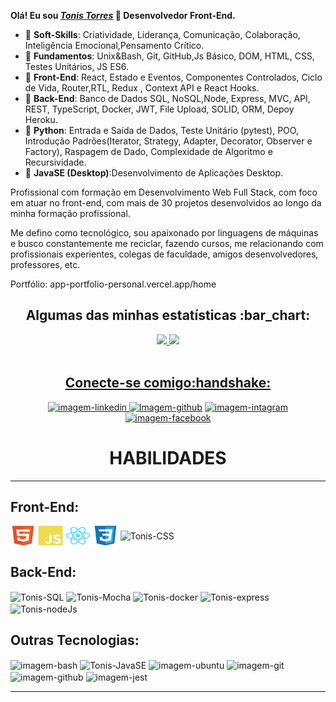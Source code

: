 
**Olá! Eu sou <a href="https://www.linkedin.com/in/tonistorres/"><i>Tonis Torres</i></a> 🔭 Desenvolvedor Front-End.**
- 🌱 **Soft-Skills**: Criatividade, Liderança, Comunicação, Colaboração, Inteligência Emocional,Pensamento Crítico.
- 🌱 **Fundamentos**: Unix&Bash, Git, GitHub,Js Básico, DOM, HTML, CSS, Testes Unitários, JS ES6.
- 🌱 **Front-End**: React, Estado e Eventos, Componentes Controlados, Ciclo de Vida, Router,RTL, Redux , Context API e React Hooks.
- 🌱 **Back-End**: Banco de Dados SQL, NoSQL,Node, Express, MVC, API, REST, TypeScript, Docker, JWT, File Upload, SOLID, ORM,  Depoy Heroku.   
- 🌱 **Python**: Entrada e Saída de Dados, Teste Unitário (pytest), POO, Introdução Padrões(Iterator, Strategy, Adapter, Decorator, Observer e Factory), Raspagem de Dado, Complexidade de Algoritmo e Recursividade.
- 🌱 **JavaSE (Desktop)**:Desenvolvimento de Aplicações Desktop. 
<div>
  
<p>Profissional com formação em Desenvolvimento Web Full Stack, com foco em atuar no front-end, com mais de 30 projetos desenvolvidos ao longo da minha formação profissional.</p>
  
<p>Me defino como tecnológico, sou apaixonado por linguagens de máquinas e busco constantemente me reciclar, fazendo cursos, me relacionando com profissionais experientes, colegas de faculdade, amigos desenvolvedores, professores, etc.</p>
 <p>Portfólio: app-portfolio-personal.vercel.app/home</p>
<h2 align="center">Algumas das minhas estatísticas :bar_chart:</h2>
<div align="center">
  <a href="https://github.com/tonistorres">
  <img height="180em" src="https://github-readme-stats.vercel.app/api?username=tonistorres&show_icons=true&theme=dark&include_all_commits=true&count_private=true"/>
  <img height="180em" src="https://github-readme-stats.vercel.app/api/top-langs/?username=tonistorres&layout=compact&langs_count=7&theme=dark"/>
</div>

  
<div><br>
  <h2 align="center"> Conecte-se comigo:handshake:</h2>
  <div align="center">
<a href="https://www.linkedin.com/in/tonistorres/" target="_blank">  <img src="https://img.shields.io/badge/LinkedIn-0077B5?style=for-the-badge&logo=linkedin&logoColor=white" height="32" width="100" target="_blank" alt="imagem-linkedin" /> </a>
<a href="https://github.com/tonistorres" target="_blank"> <img src="https://img.shields.io/badge/GitHub-100000?style=for-the-badge&logo=github&logoColor=white" height="32" width="100"   alt="Imagem-github"/></a>
<a href="https://www.instagram.com/tonistorresferreira/" target="_blank">  <img src="https://img.shields.io/badge/Instagram-E4405F?style=for-the-badge&logo=instagram&logoColor=white" height="32" width="100" target="_blank" alt="imagem-intagram"/> </a>
<a href="https://www.facebook.com/datorres.ferreira" target="_blank">  <img src="https://img.shields.io/badge/Facebook-1877F2?style=for-the-badge&logo=facebook&logoColor=white" height="32" width="100" target="_blank" alt="imagem-facebook"/> </a>
  </div>    
 </div>
     <h1 align="center"> HABILIDADES </h1>
<hr/>  
<div>
  <h2>Front-End:</h2>
  
  <img align="center" alt="Tonis-HTML" height="32" width="40" src="https://raw.githubusercontent.com/devicons/devicon/master/icons/html5/html5-original.svg">
  <img align="center" alt="Tonis-Js" height="32" width="40" src="https://raw.githubusercontent.com/devicons/devicon/master/icons/javascript/javascript-plain.svg">
   <img align="center" alt="Tonis-React" height="32" width="40" src="https://raw.githubusercontent.com/devicons/devicon/master/icons/react/react-original.svg">
   <img align="center" alt="Tonis-CSS" height="32" width="40" src="https://raw.githubusercontent.com/devicons/devicon/master/icons/css3/css3-original.svg">
   <img  align="center" alt="Tonis-CSS" height="32" width="40"  src="https://img.icons8.com/color/48/000000/redux.png"/>  
</div>
 
<div>  
  <h2>Back-End:</h2>
  <img align="center" alt="Tonis-SQL" height="32" width="40" src="https://cdn.jsdelivr.net/gh/devicons/devicon/icons/mysql/mysql-original-wordmark.svg" />
  <img align="center" alt="Tonis-Mocha" height="32" width="40"src="https://cdn.jsdelivr.net/gh/devicons/devicon/icons/mocha/mocha-plain.svg" />
  <img align="center" alt="Tonis-docker" height="32" width="40" src="https://cdn.jsdelivr.net/gh/devicons/devicon/icons/docker/docker-original.svg" />
  <img align="center" alt="Tonis-express" height="32" width="40" src="https://cdn.jsdelivr.net/gh/devicons/devicon/icons/express/express-original.svg" />
  <img align="center" alt="Tonis-nodeJs" height="32" width="40" src="https://icongr.am/devicon/nodejs-original.svg?size=128&color=currentColor" />
</div> 
  
<div>  
 <h2>  Outras Tecnologias:</h2>
<img align="center" src="https://cdn.jsdelivr.net/gh/devicons/devicon/icons/bash/bash-original.svg" height="30" width="40" alt="imagem-bash"/>
<img align="center" alt="Tonis-JavaSE" height="30" width="40" alt="image-java" src="https://cdn.jsdelivr.net/gh/devicons/devicon/icons/java/java-original.svg" />
<img align="center" height="30" width="40" alt="imagem-ubuntu" src="https://cdn.jsdelivr.net/gh/devicons/devicon/icons/ubuntu/ubuntu-plain-wordmark.svg" />   
<img align="center" height="50"  width="100" alt="imagem-git" src="https://cdn.jsdelivr.net/gh/devicons/devicon/icons/git/git-original-wordmark.svg" />    
<img align="center" height="30" width="40" alt="imagem-github"  src="https://cdn.jsdelivr.net/gh/devicons/devicon/icons/github/github-original-wordmark.svg" /> 
<img align="center" height="30" width="40" alt="imagem-jest"  src="https://cdn.jsdelivr.net/gh/devicons/devicon/icons/jest/jest-plain.svg" />  
</div>  
<hr/>     
